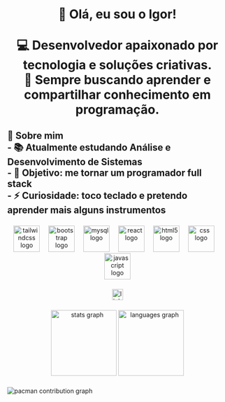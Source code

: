 <h1 align="center">👋 Olá, eu sou o Igor!<br><br>💻 Desenvolvedor apaixonado por tecnologia e soluções criativas.  <br>🚀 Sempre buscando aprender e compartilhar conhecimento em programação.</h1>

###

<h2 align="left">🌱 Sobre mim<br>- 📚 Atualmente estudando  Análise e Desenvolvimento de Sistemas<br>- 🎯 Objetivo: me tornar um programador full stack  <br>- ⚡ Curiosidade: toco teclado e pretendo aprender mais alguns instrumentos</h2>

###

<div align="center">
  <img src="https://skillicons.dev/icons?i=tailwind" height="60" alt="tailwindcss logo"  />
  <img width="12" />
  <img src="https://cdn.jsdelivr.net/gh/devicons/devicon/icons/bootstrap/bootstrap-original.svg" height="60" alt="bootstrap logo"  />
  <img width="12" />
  <img src="https://cdn.jsdelivr.net/gh/devicons/devicon/icons/mysql/mysql-original.svg" height="60" alt="mysql logo"  />
  <img width="12" />
  <img src="https://cdn.jsdelivr.net/gh/devicons/devicon/icons/react/react-original.svg" height="60" alt="react logo"  />
  <img width="12" />
  <img src="https://cdn.jsdelivr.net/gh/devicons/devicon/icons/html5/html5-original.svg" height="60" alt="html5 logo"  />
  <img width="12" />
  <img src="https://cdn.jsdelivr.net/gh/devicons/devicon/icons/css3/css3-original.svg" height="60" alt="css logo"  />
  <img width="12" />
  <img src="https://cdn.jsdelivr.net/gh/devicons/devicon/icons/javascript/javascript-original.svg" height="60" alt="javascript logo"  />
</div>

###

<div align="center">
  <a href="https://www.linkedin.com/in/igor-dias-230839248" target="_blank">
    <img src="https://img.shields.io/static/v1?message=LinkedIn&logo=linkedin&label=&color=0077B5&logoColor=white&labelColor=&style=for-the-badge" height="25" alt="linkedin logo"  />
  </a>
</div>

###

<div align="center">
  <img src="https://github-readme-stats.vercel.app/api?username=IgorGDias1&hide_title=false&hide_rank=false&show_icons=true&include_all_commits=true&count_private=true&disable_animations=false&theme=blue-green&locale=en&hide_border=false&order=1" height="150" alt="stats graph"  />
  <img src="https://github-readme-stats.vercel.app/api/top-langs?username=IgorGDias1&locale=en&hide_title=false&layout=compact&card_width=320&langs_count=5&theme=blue-green&hide_border=false&order=2" height="150" alt="languages graph"  />
</div>

###

<picture>
  <source media="(prefers-color-scheme: dark)" srcset="https://raw.githubusercontent.com/IgorGDias1/IgorGDias1/output/pacman-contribution-graph-dark.svg">
  <source media="(prefers-color-scheme: light)" srcset="https://raw.githubusercontent.com/IgorGDias1/IgorGDias1/output/pacman-contribution-graph.svg">
  <img alt="pacman contribution graph" src="https://raw.githubusercontent.com/IgorGDias1/IgorGDias1/output/pacman-contribution-graph.svg">
</picture>

###
